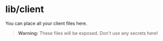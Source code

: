 # lib/client

You can place all your client files here.

> **Warning:** These files will be exposed. Don't use any secrets here!
